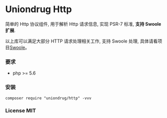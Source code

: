 # Uniondrug Http

简单的 Http 协议组件, 用于解析 Http 请求信息, 实现 PSR-7 标准, **支持 Swoole 扩展**.

以上库可以满足大部分 HTTP 请求处理相关工作, 支持 Swoole 处理, 具体请看项目[Swoole](https://github.com/uniondrug/swoole)。

### 要求

* php >= 5.6

### 安装

```
composer require "uniondrug/http" -vvv
```

### License MIT
